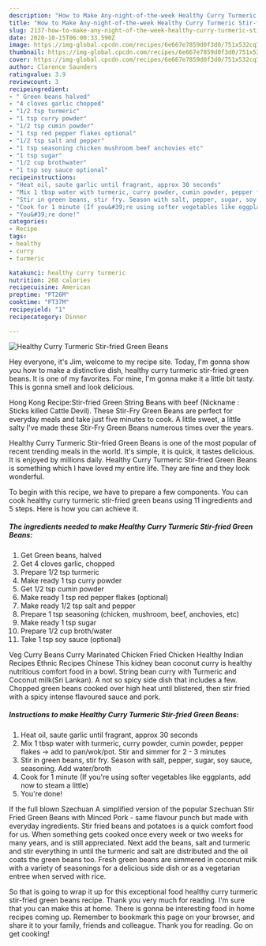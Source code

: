 ```yaml
---
description: "How to Make Any-night-of-the-week Healthy Curry Turmeric Stir-fried Green Beans"
title: "How to Make Any-night-of-the-week Healthy Curry Turmeric Stir-fried Green Beans"
slug: 2137-how-to-make-any-night-of-the-week-healthy-curry-turmeric-stir-fried-green-beans
date: 2020-10-15T06:00:33.590Z
image: https://img-global.cpcdn.com/recipes/6e667e7859d0f3d0/751x532cq70/healthy-curry-turmeric-stir-fried-green-beans-recipe-main-photo.jpg
thumbnail: https://img-global.cpcdn.com/recipes/6e667e7859d0f3d0/751x532cq70/healthy-curry-turmeric-stir-fried-green-beans-recipe-main-photo.jpg
cover: https://img-global.cpcdn.com/recipes/6e667e7859d0f3d0/751x532cq70/healthy-curry-turmeric-stir-fried-green-beans-recipe-main-photo.jpg
author: Clarence Saunders
ratingvalue: 3.9
reviewcount: 3
recipeingredient:
- " Green beans halved"
- "4 cloves garlic chopped"
- "1/2 tsp turmeric"
- "1 tsp curry powder"
- "1/2 tsp cumin powder"
- "1 tsp red pepper flakes optional"
- "1/2 tsp salt and pepper"
- "1 tsp seasoning chicken mushroom beef anchovies etc"
- "1 tsp sugar"
- "1/2 cup brothwater"
- "1 tsp soy sauce optional"
recipeinstructions:
- "Heat oil, saute garlic until fragrant, approx 30 seconds"
- "Mix 1 tbsp water with turmeric, curry powder, cumin powder, pepper flakes -&gt; add to pan/wok/pot. Stir and simmer for 2 - 3 minutes"
- "Stir in green beans, stir fry. Season with salt, pepper, sugar, soy sauce, seasoning. Add water/broth"
- "Cook for 1 minute (If you&#39;re using softer vegetables like eggplants, add now to steam a little)"
- "You&#39;re done!"
categories:
- Recipe
tags:
- healthy
- curry
- turmeric

katakunci: healthy curry turmeric 
nutrition: 268 calories
recipecuisine: American
preptime: "PT26M"
cooktime: "PT37M"
recipeyield: "1"
recipecategory: Dinner

---
```



![Healthy Curry Turmeric Stir-fried Green Beans](https://img-global.cpcdn.com/recipes/6e667e7859d0f3d0/751x532cq70/healthy-curry-turmeric-stir-fried-green-beans-recipe-main-photo.jpg)

Hey everyone, it's Jim, welcome to my recipe site. Today, I'm gonna show you how to make a distinctive dish, healthy curry turmeric stir-fried green beans. It is one of my favorites. For mine, I'm gonna make it a little bit tasty. This is gonna smell and look delicious.

Hong Kong Recipe:Stir-fried Green String Beans with beef (Nickname : Sticks killed Cattle Devil). These Stir-Fry Green Beans are perfect for everyday meals and take just five minutes to cook. A little sweet, a little salty I&#39;ve made these Stir-Fry Green Beans numerous times over the years.

Healthy Curry Turmeric Stir-fried Green Beans is one of the most popular of recent trending meals in the world. It's simple, it is quick, it tastes delicious. It is enjoyed by millions daily. Healthy Curry Turmeric Stir-fried Green Beans is something which I have loved my entire life. They are fine and they look wonderful.


To begin with this recipe, we have to prepare a few components. You can cook healthy curry turmeric stir-fried green beans using 11 ingredients and 5 steps. Here is how you can achieve it.

<!--inarticleads1-->

##### The ingredients needed to make Healthy Curry Turmeric Stir-fried Green Beans:

1. Get  Green beans, halved
1. Get 4 cloves garlic, chopped
1. Prepare 1/2 tsp turmeric
1. Make ready 1 tsp curry powder
1. Get 1/2 tsp cumin powder
1. Make ready 1 tsp red pepper flakes (optional)
1. Make ready 1/2 tsp salt and pepper
1. Prepare 1 tsp seasoning (chicken, mushroom, beef, anchovies, etc)
1. Make ready 1 tsp sugar
1. Prepare 1/2 cup broth/water
1. Take 1 tsp soy sauce (optional)


Veg Curry Beans Curry Marinated Chicken Fried Chicken Healthy Indian Recipes Ethnic Recipes Chinese This kidney bean coconut curry is healthy nutritious comfort food in a bowl. String bean curry with Turmeric and Coconut milk(Sri Lankan). A not so spicy side dish that includes a few. Chopped green beans cooked over high heat until blistered, then stir fried with a spicy intense flavoured sauce and pork. 

<!--inarticleads2-->

##### Instructions to make Healthy Curry Turmeric Stir-fried Green Beans:

1. Heat oil, saute garlic until fragrant, approx 30 seconds
1. Mix 1 tbsp water with turmeric, curry powder, cumin powder, pepper flakes -&gt; add to pan/wok/pot. Stir and simmer for 2 - 3 minutes
1. Stir in green beans, stir fry. Season with salt, pepper, sugar, soy sauce, seasoning. Add water/broth
1. Cook for 1 minute (If you&#39;re using softer vegetables like eggplants, add now to steam a little)
1. You&#39;re done!


If the full blown Szechuan A simplified version of the popular Szechuan Stir Fried Green Beans with Minced Pork - same flavour punch but made with everyday ingredients. Stir fried beans and potatoes is a quick comfort food for us. When something gets cooked once every week or two weeks for many years, and is still appreciated. Next add the beans, salt and turmeric and stir everything in until the turmeric and salt are distributed and the oil coats the green beans too. Fresh green beans are simmered in coconut milk with a variety of seasonings for a delicious side dish or as a vegetarian entree when served with rice. 

So that is going to wrap it up for this exceptional food healthy curry turmeric stir-fried green beans recipe. Thank you very much for reading. I'm sure that you can make this at home. There is gonna be interesting food in home recipes coming up. Remember to bookmark this page on your browser, and share it to your family, friends and colleague. Thank you for reading. Go on get cooking!
